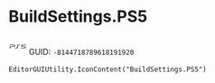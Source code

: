 # BuildSettings.PS5
![](/img/BuildSettings.PS5.png)
GUID: `-8144718789618191920`
```
EditorGUIUtility.IconContent("BuildSettings.PS5")
```
